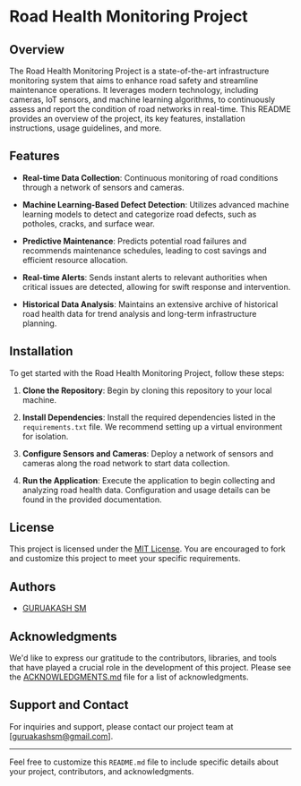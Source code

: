 # Road Health Monitoring Project

## Overview

The Road Health Monitoring Project is a state-of-the-art infrastructure monitoring system that aims to enhance road safety and streamline maintenance operations. It leverages modern technology, including cameras, IoT sensors, and machine learning algorithms, to continuously assess and report the condition of road networks in real-time. This README provides an overview of the project, its key features, installation instructions, usage guidelines, and more.

## Features

- **Real-time Data Collection**: Continuous monitoring of road conditions through a network of sensors and cameras.

- **Machine Learning-Based Defect Detection**: Utilizes advanced machine learning models to detect and categorize road defects, such as potholes, cracks, and surface wear.

- **Predictive Maintenance**: Predicts potential road failures and recommends maintenance schedules, leading to cost savings and efficient resource allocation.

- **Real-time Alerts**: Sends instant alerts to relevant authorities when critical issues are detected, allowing for swift response and intervention.

- **Historical Data Analysis**: Maintains an extensive archive of historical road health data for trend analysis and long-term infrastructure planning.

## Installation

To get started with the Road Health Monitoring Project, follow these steps:

1. **Clone the Repository**: Begin by cloning this repository to your local machine.

2. **Install Dependencies**: Install the required dependencies listed in the `requirements.txt` file. We recommend setting up a virtual environment for isolation.

3. **Configure Sensors and Cameras**: Deploy a network of sensors and cameras along the road network to start data collection.

4. **Run the Application**: Execute the application to begin collecting and analyzing road health data. Configuration and usage details can be found in the provided documentation.

## License

This project is licensed under the [MIT License](LICENSE). You are encouraged to fork and customize this project to meet your specific requirements.



## Authors

- [GURUAKASH SM](https://github.com/GURUAKASHSM)

## Acknowledgments

We'd like to express our gratitude to the contributors, libraries, and tools that have played a crucial role in the development of this project. Please see the [ACKNOWLEDGMENTS.md](ACKNOWLEDGMENTS.md) file for a list of acknowledgments.

## Support and Contact

For inquiries and support, please contact our project team at [guruakashsm@gmail.com].

---

Feel free to customize this `README.md` file to include specific details about your project, contributors, and acknowledgments.

